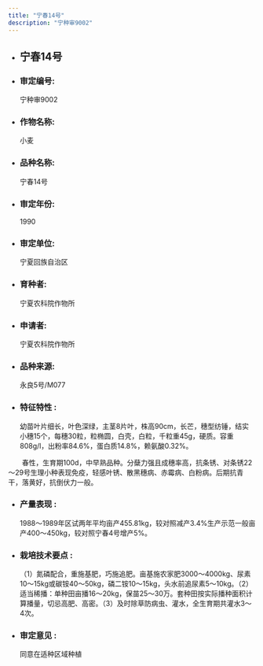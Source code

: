 ```yaml
---
title: "宁春14号"
description: "宁种审9002"
---
```

* ## 宁春14号
* ###  审定编号:  
   宁种审9002

*  ### 作物名称:  
   小麦

*   ###  品种名称: 
    宁春14号

*   ### 审定年份: 
    1990

*   ### 审定单位:  
    宁夏回族自治区

*   ### 育种者:  
    宁夏农科院作物所

*   ### 申请者:  
    宁夏农科院作物所

*   ### 品种来源:  
    永良5号/M077

*   ### 特征特性 : 
    幼苗叶片细长，叶色深绿，主茎8片叶，株高90cm，长芒，穗型纺锤，结实小穗15个，每穗30粒，粒椭圆，白壳，白粒，千粒重45g，硬质。容重808g/l，出粉率84.6%，蛋白质14.8%，赖氨酸0.32%。
　　春性，生育期100d，中早熟品种。分蘖力强且成穗率高，抗条锈、对条锈22～29号生理小种表现免疫，轻感叶锈、散黑穗病、赤霉病、白粉病。后期抗青干，落黄好，抗倒伏力一般。


*   ### 产量表现 : 
    1988～1989年区试两年平均亩产455.81kg，较对照减产3.4%生产示范一般亩产400～450kg，较对照宁春4号增产5%。

*   ### 栽培技术要点 : 
    （1）氮磷配合，重施基肥，巧施追肥。亩基施农家肥3000～4000kg、尿素10～15kg或碳铵40～50kg，磷二铵10～15kg，头水前追尿素5～10kg。（2）适当稀播：单种田亩播16～20kg，保苗25～30万。套种田按实际播种面积计算播量，切忌高肥、高密。（3）及时除草防病虫、灌水，全生育期共灌水3～4次。

*   ### 审定意见 : 
    同意在适种区域种植
